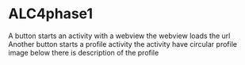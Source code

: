 # ALC4phase1
A button starts an activity with a webview
the webview loads the url
Another button starts a profile activity
the activity have circular profile image
below there is description of the profile
